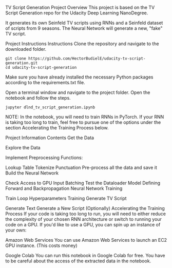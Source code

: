 TV Script Generation
Project Overview
This project is based on the TV Script Generation repo for the Udacity Deep Learning NanoDegree.

It generates its own Seinfeld TV scripts using RNNs and a Seinfeld dataset of scripts from 9 seasons. The Neural Network will generate a new, "fake" TV script.

Project Instructions
Instructions
Clone the repository and navigate to the downloaded folder.

	git clone https://github.com/HectorBudielE/udacity-tv-script-generation.git
	cd udacity-tv-script-generation
Make sure you have already installed the necessary Python packages according to the requirements.txt file.

Open a terminal window and navigate to the project folder. Open the notebook and follow the steps.

	jupyter dlnd_tv_script_generation.ipynb
NOTE: In the notebook, you will need to train RNNs in PyTorch. If your RNN is taking too long to train, feel free to pursue one of the options under the section Accelerating the Training Process below.

Project Information
Contents
Get the Data

Explore the Data

Implement Preprocessing Functions:

Lookup Table
Tokenize Punctuation
Pre-process all the data and save it
Build the Neural Network

Check Access to GPU
Input Batching
Test the Dataloader
Model
Defining Forward and Backpropagation
Neural Network Training

Train Loop
Hyperparameters
Training
Generate TV Script

Generate Text
Generate a New Script
(Optionally) Accelerating the Training Process
If your code is taking too long to run, you will need to either reduce the complexity of your chosen RNN architecture or switch to running your code on a GPU. If you'd like to use a GPU, you can spin up an instance of your own:

Amazon Web Services
You can use Amazon Web Services to launch an EC2 GPU instance. (This costs money)

Google Colab
You can run this notebook in Google Colab for free. You have to be careful about the access of the extracted data in the notebook.